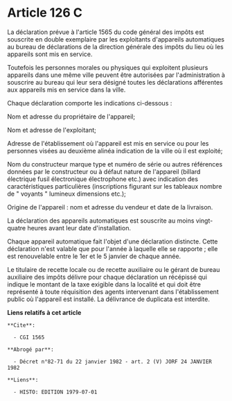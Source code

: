 # Article 126 C

La déclaration prévue à l'article 1565 du code général des impôts est souscrite en double exemplaire par les exploitants
d'appareils automatiques au bureau de déclarations de la direction générale des impôts du lieu où les appareils sont mis en
service.

Toutefois les personnes morales ou physiques qui exploitent plusieurs appareils dans une même ville peuvent être autorisées
par l'administration à souscrire au bureau qui leur sera désigné toutes les déclarations afférentes aux appareils mis en
service dans la ville.

Chaque déclaration comporte les indications ci-dessous :

Nom et adresse du propriétaire de l'appareil;

Nom et adresse de l'exploitant;

Adresse de l'établissement où l'appareil est mis en service ou pour les personnes visées au deuxième alinéa indication de la
ville où il est exploité;

Nom du constructeur marque type et numéro de série ou autres références données par le constructeur ou à défaut nature de
l'appareil (billard électrique fusil électronique électrophone etc.) avec indication des caractéristiques particulières
(inscriptions figurant sur les tableaux nombre de " voyants " lumineux dimensions etc.);

Origine de l'appareil : nom et adresse du vendeur et date de la livraison.

La déclaration des appareils automatiques est souscrite au moins vingt-quatre heures avant leur date d'installation.

Chaque appareil automatique fait l'objet d'une déclaration distincte. Cette déclaration n'est valable que pour l'année à
laquelle elle se rapporte ; elle est renouvelable entre le 1er et le 5 janvier de chaque année.

Le titulaire de recette locale ou de recette auxiliaire ou le gérant de bureau auxiliaire des impôts délivre pour chaque
déclaration un récépissé qui indique le montant de la taxe exigible dans la localité et qui doit être représenté à toute
réquisition des agents intervenant dans l'établissement public où l'appareil est installé. La délivrance de duplicata est
interdite.

**Liens relatifs à cet article**

	**Cite**:

	  - CGI 1565

	**Abrogé par**:

	  - Décret n°82-71 du 22 janvier 1982 - art. 2 (V) JORF 24 JANVIER 1982

	**Liens**:

	  - HISTO: EDITION 1979-07-01
